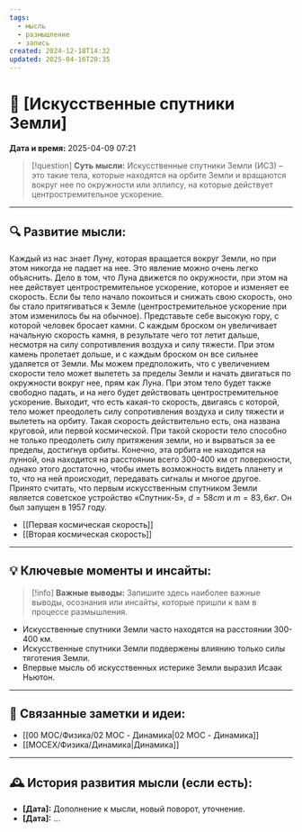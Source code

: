 ```yaml
---
tags:
  - мысль
  - размышление
  - запись
created: 2024-12-18T14:32
updated: 2025-04-16T20:35
---
```


# 💭  [Искусственные спутники Земли]

**Дата и время:** 2025-04-09 07:21

> [!question] **Суть мысли:**
> Искусственные спутники Земли (ИСЗ) – это такие тела, которые находятся на орбите Земли и вращаются вокруг нее по окружности или эллипсу, на которые действует центростремительное ускорение.

---

## 🔍 Развитие мысли:

Каждый из нас знает Луну, которая вращается вокруг Земли, но при этом никогда не падает на нее. Это явление можно очень легко объяснить. Дело в том, что Луна движется по окружности, при этом на нее действует центростремительное ускорение, которое и изменяет ее скорость. Если бы тело начало покоиться и снижать свою скорость, оно бы стало притягиваться к Земле (центростремительное ускорение при этом изменилось бы на обычное).
Представьте себе высокую гору, с которой человек бросает камни. С каждым броском он увеличивает начальную скорость камня, в результате чего тот летит дальше, несмотря на силу сопротивления воздуха и силу тяжести. При этом камень пролетает дольше, и с каждым броском он все сильнее удаляется от Земли. Мы можем предположить, что с увеличением скорости тело может вылететь за пределы Земли и начать двигаться по окружности вокруг нее, прям как Луна. При этом тело будет также свободно падать, и на него будет действовать центростремительное ускорение. 
Выходит, что есть какая-то скорость, двигаясь с которой, тело может преодолеть силу сопротивления воздуха и силу тяжести и вылететь на орбиту.
Такая скорость действительно есть, она названа круговой, или первой космической. При такой скорости тело способно не только преодолеть силу притяжения земли, но и вырваться за ее пределы, достигнув орбиты. Конечно, эта орбита не находится на лунной, она находится на расстоянии всего 300-400 км от поверхности, однако этого достаточно, чтобы иметь возможность видеть планету и то, что на ней происходит, передавать сигналы и многое другое. 
Принято считать, что первым искусственным спутником Земли является советское устройство «Спутник-5», $d=58cm$ и $m=83,6кг$. Он был запущен в 1957 году.

- [[Первая космическая скорость]]
- [[Вторая космическая скорость]]

---

## 💡 Ключевые моменты и инсайты:

> [!info] **Важные выводы:**
> Запишите здесь наиболее важные выводы, осознания или инсайты, которые пришли к вам в процессе размышления.

- Искусственные спутники Земли часто находятся на расстоянии 300-400 км.
- Искусственные спутники Земли подвержены влиянию только силы тяготения Земли.
- Впервые мысль об искусственных истерике Земли выразил Исаак Ньютон.

---

## 🔄 Связанные заметки и идеи:

- [[00 MOC/Физика/02 MOC - Динамика|02 MOC - Динамика]]
- [[MOCEX/Физика/Динамика|Динамика]]

---

## 🕰️ История развития мысли (если есть):

* **[Дата]:**  Дополнение к мысли, новый поворот, уточнение.
* **[Дата]:**  ...